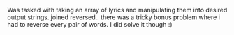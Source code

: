 Was tasked with taking an array of lyrics and manipulating them into desired output strings. 
joined reversed.. there was a tricky bonus problem where i had to reverse every pair of words. I did
solve it though :)
